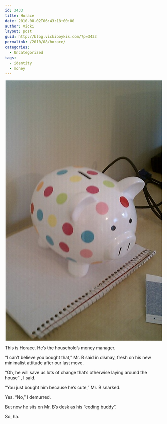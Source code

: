```yaml
---
id: 3433
title: Horace
date: 2010-08-02T06:43:18+00:00
author: Vicki
layout: post
guid: http://blog.vickiboykis.com/?p=3433
permalink: /2010/08/horace/
categories:
  - Uncategorized
tags:
  - identity
  - money
---
```

<img style="display:block;margin-right:auto;margin-left:auto;" alt="image" src="https://raw.githubusercontent.com/veekaybee/wlb/gh-pages/assets/images/2010/08/wpid-IMAG0222.jpg" />

This is Horace. He&#8217;s the household&#8217;s money manager. 

&#8220;I can&#8217;t believe you bought that,&#8221; Mr. B said in dismay, fresh on his new minimalist attitude after our last move. 

&#8220;Oh, he will save us lots of change that&#8217;s otherwise laying around the house&#8221; , I said.

&#8220;You just bought him because he&#8217;s cute,&#8221; Mr. B snarked.

Yes. &#8220;No,&#8221; I demurred.

But now he sits on Mr. B&#8217;s desk as his &#8220;coding buddy&#8221;.

So, ha.